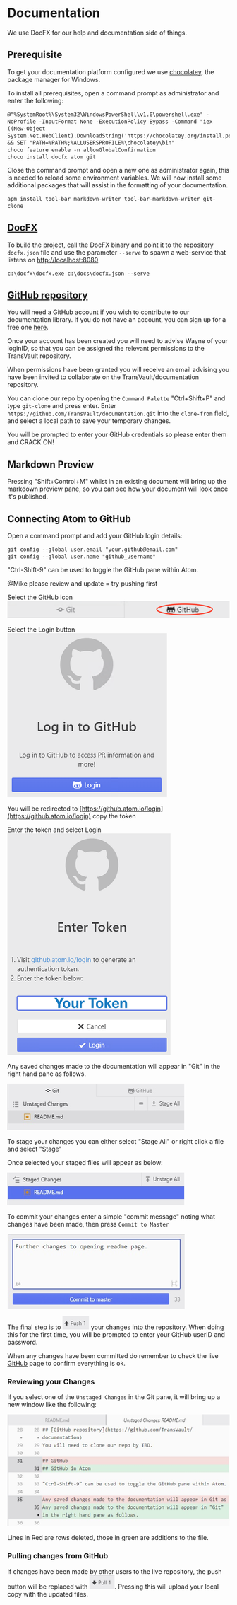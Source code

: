 # Documentation
We use DocFX for our help and documentation side of things.

## Prerequisite

To get your documentation platform configured we use [chocolatey](https://chocolatey.org/), the package manager for Windows.

To install all prerequisites, open a command prompt as administrator and enter the following:

```
@"%SystemRoot%\System32\WindowsPowerShell\v1.0\powershell.exe" -NoProfile -InputFormat None -ExecutionPolicy Bypass -Command "iex ((New-Object System.Net.WebClient).DownloadString('https://chocolatey.org/install.ps1'))" && SET "PATH=%PATH%;%ALLUSERSPROFILE%\chocolatey\bin"
choco feature enable -n allowGlobalConfirmation
choco install docfx atom git
```

Close the command prompt and open a new one as administrator again, this is needed to reload some environment variables. We will now install some additional packages that will assist in the formatting of your documentation.

```
apm install tool-bar markdown-writer tool-bar-markdown-writer git-clone
```

## [DocFX](https://dotnet.github.io/docfx/)

To build the project, call the DocFX binary and point it to the repository ```docfx.json``` file and use the parameter ```--serve``` to spawn a web-service that listens on [http://localhost:8080](http://localhost:8080)

```
c:\docfx\docfx.exe c:\docs\docfx.json --serve
```

## [GitHub repository](https://github.com/TransVault/documentation)
You will need a GitHub account if you wish to contribute to our documentation library. If you do not have an account, you can sign up for a free one [here](https://github.com/join).

Once your account has been created you will need to advise Wayne of your loginID, so that you can be assigned the relevant permissions to the TransVault repository.

When permissions have been granted you will receive an email advising you have been invited  to collaborate on the TransVault/documentation repository.

You can clone our repo by opening the `Command Palette` "Ctrl+Shift+P" and type `git-clone` and press enter.
Enter `https://github.com/TransVault/documentation.git` into the `clone-from` field, and select a local path to save your temporary changes.

You will be prompted to enter your GitHub credentials so please enter them and CRACK ON!

## Markdown Preview
Pressing "Shift+Control+M" whilst in an existing document will bring up the markdown preview pane, so you can see how your document will look once it's published.

## Connecting Atom to GitHub

Open a command prompt and add your GitHub login details:

```
git config --global user.email "your.github@email.com"
git config --global user.name "github_username"
```

"Ctrl-Shift-9" can be used to toggle the GitHub pane within Atom.

@Mike please review and update = try pushing first

Select the GitHub icon ![GitHub](images/atom/git.png "GitHub")

Select the Login button
![GitHub](images/atom/login.png "GitHub")

You will be redirected to [https://github.atom.io/login](https://github.atom.io/login) copy the token

Enter the token and select Login ![Token](images/atom/token.png "Token")

Any saved changes made to the documentation will appear in "Git" in the right hand pane as follows.

![Unstaged Changes](images/atom/unstaged-changes.jpg "Unstaged Changes")

To stage your changes you can either select "Stage All" or right click a file and select "Stage"

Once selected your staged files will appear as below:

![Staged Changes](images/atom/staged-changes.jpg "Staged Changes")

To commit your changes enter a simple "commit message" noting what changes have been made, then press `Commit to Master`

![Commit Changes](images/atom/commit-changes.jpg "Commit")

The final step is to ![Push](images/atom/push.jpg "Push Bottom Right") your changes into the repository. When doing this for the first time, you will be prompted to enter your GitHub userID and password.

When any changes have been committed do remember to check the live [GitHub](https://github.com/TransVault/documentation "GitHub") page to confirm everything is ok.

### Reviewing your Changes

If you select one of the `Unstaged Changes` in the Git pane, it will bring up a new window like the following:

![Changes Made](images/atom/changes-made.jpg "Changes Made")

Lines in Red are rows deleted, those in green are additions to the file.

### Pulling changes from GitHub

If changes have been made by other users to the live repository, the push button will be replaced with ![Pull](images/atom/pull.jpg "Pull Bottom Right").  Pressing this will upload your local copy with the updated files.
